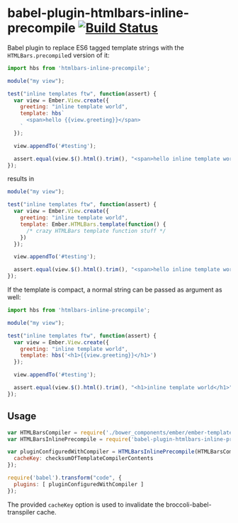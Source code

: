 # babel-plugin-htmlbars-inline-precompile [![Build Status](https://travis-ci.org/pangratz/babel-plugin-htmlbars-inline-precompile.svg?branch=master)](https://travis-ci.org/pangratz/babel-plugin-htmlbars-inline-precompile)

Babel plugin to replace ES6 tagged template strings with the `HTMLBars.precompile`d version of it:

``` js
import hbs from 'htmlbars-inline-precompile';

module("my view");

test("inline templates ftw", function(assert) {
  var view = Ember.View.create({
    greeting: "inline template world",
    template: hbs`
      <span>hello {{view.greeting}}</span>
    `
  });

  view.appendTo('#testing');

  assert.equal(view.$().html().trim(), "<span>hello inline template world</span>");
});
```

results in

``` js
module("my view");

test("inline templates ftw", function(assert) {
  var view = Ember.View.create({
    greeting: "inline template world",
    template: Ember.HTMLBars.template(function() {
      /* crazy HTMLBars template function stuff */
    })
  });

  view.appendTo('#testing');

  assert.equal(view.$().html().trim(), "<span>hello inline template world</span>");
});
```

If the template is compact, a normal string can be passed as argument as well:

``` js
import hbs from 'htmlbars-inline-precompile';

module("my view");

test("inline templates ftw", function(assert) {
  var view = Ember.View.create({
    greeting: "inline template world",
    template: hbs('<h1>{{view.greeting}}</h1>')
  });

  view.appendTo('#testing');

  assert.equal(view.$().html().trim(), "<h1>inline template world</h1>");
});
```


## Usage

``` js
var HTMLBarsCompiler = require('./bower_components/ember/ember-template-compiler');
var HTMLBarsInlinePrecompile = require('babel-plugin-htmlbars-inline-precompile');

var pluginConfiguredWithCompiler = HTMLBarsInlinePrecompile(HTMLBarsCompiler.precompile, {
  cacheKey: checksumOfTemplateCompilerContents
});

require('babel').transform("code", {
  plugins: [ pluginConfiguredWithCompiler ]
});
```

The provided `cacheKey` option is used to invalidate the broccoli-babel-transpiler cache.
